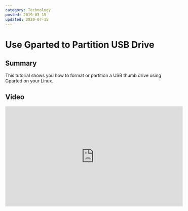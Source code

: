 ```yaml
---
category: Technology
posted: 2019-03-15
updated: 2020-07-15
---
```


# Use Gparted to Partition USB Drive

## Summary

This tutorial shows you how to format or partition a USB thumb drive using Gparted on your Linux.

## Video

<iframe width="560" height="315" src="https://www.youtube.com/embed/jgc2ptf1jPc" frameborder="0" allow="autoplay; encrypted-media" allowfullscreen=""></iframe>

